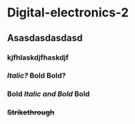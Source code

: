 # Digital-electronics-2

## Asasdasdasdasd
### kjfhlaskdjfhaskdjf
### *Italic?* **Bold** __Bold?__
### **Bold _Italic and Bold_ Bold**
### ~~Strikethrough~~
